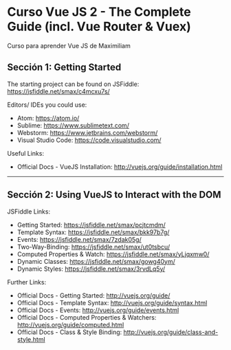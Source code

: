 # Curso Vue JS 2 - The Complete Guide (incl. Vue Router & Vuex)

Curso para aprender Vue JS de Maximiliam

## Sección 1: Getting Started

The starting project can be found on JSFiddle: https://jsfiddle.net/smax/c4mcxu7s/

Editors/ IDEs you could use:

* Atom: https://atom.io/
* Sublime: https://www.sublimetext.com/
* Webstorm: https://www.jetbrains.com/webstorm/
* Visual Studio Code: https://code.visualstudio.com/

Useful Links:

* Official Docs - VueJS Installation: http://vuejs.org/guide/installation.html

---

## Sección 2: Using VueJS to Interact with the DOM

JSFiddle Links:

* Getting Started: https://jsfiddle.net/smax/pcjtcmdm/
* Template Syntax: https://jsfiddle.net/smax/bkk97b7g/
* Events: https://jsfiddle.net/smax/7zdak05g/
* Two-Way-Binding: https://jsfiddle.net/smax/ut0tsbcu/
* Computed Properties & Watch: https://jsfiddle.net/smax/yLjqxmw0/
* Dynamic Classes: https://jsfiddle.net/smax/gowg40ym/
* Dynamic Styles: https://jsfiddle.net/smax/3rvdLq5y/

Further Links:

* Official Docs - Getting Started: http://vuejs.org/guide/
* Official Docs - Template Syntax: http://vuejs.org/guide/syntax.html
* Official Docs - Events: http://vuejs.org/guide/events.html
* Official Docs - Computed Properties & Watchers: http://vuejs.org/guide/computed.html
* Official Docs - Class & Style Binding: http://vuejs.org/guide/class-and-style.html

